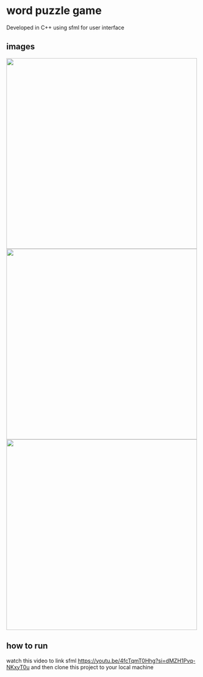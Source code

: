 # word puzzle game 
Developed in C++ using sfml for user interface 

## images 
<img src="assets/images/firstpage.png" width="500">
<img src="assets/images/level1.png" width="500">
<img src="assets/images/level4.png" width="500">

## how to run
watch this video to link sfml https://youtu.be/4fcTqmT0Hhg?si=dMZH1Pvq-NKxyT0u
and then clone this project to your local machine 
